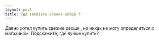 ```yaml
---
layout: post 
title: Где заказать свежие овощи ? 
--- 
```

Давно хотел купить свежие овощи , но никак не могу определиться с магазином. Подскажите, где лучше купить?